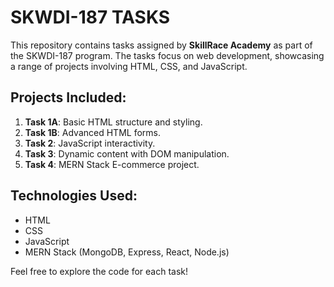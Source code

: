 # SKWDI-187 TASKS

This repository contains tasks assigned by **SkillRace Academy** as part of the SKWDI-187 program. The tasks focus on web development, showcasing a range of projects involving HTML, CSS, and JavaScript.

## Projects Included:

1. **Task 1A**: Basic HTML structure and styling.
2. **Task 1B**: Advanced HTML forms.
3. **Task 2**: JavaScript interactivity.
4. **Task 3**: Dynamic content with DOM manipulation.
5. **Task 4**: MERN Stack E-commerce project.

## Technologies Used:

- HTML
- CSS
- JavaScript
- MERN Stack (MongoDB, Express, React, Node.js)

Feel free to explore the code for each task!
